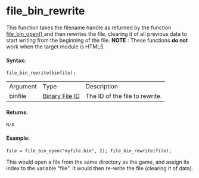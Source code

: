 # file_bin_rewrite

This function takes the filename handle as returned by the function [
file_bin_open() ](file_bin_open) and then rewrites the file,
clearing it of all previous data to start writing from the beginning of
the file. **NOTE** : These functions **do not** work when the target
module is HTML5.

#### Syntax:

``` gml
file_bin_rewrite(binfile);
```

|          |                                                                                                                  |                                |
|----------|------------------------------------------------------------------------------------------------------------------|--------------------------------|
| Argument | Type                                                                                                             | Description                    |
| binfile  |  [Binary File ID](../../../../../GameMaker_Language/GML_Reference/File_Handling/Binary_Files/file_bin_open)  | The ID of the file to rewrite. |

#### Returns:

``` gml
N/A
```

#### Example:

``` gml
file = file_bin_open("myfile.bin", 2); file_bin_rewrite(file);
```

This would open a file from the same directory as the game, and assign
its index to the variable "file". It would then re-write the file
(clearing it of data).
